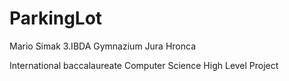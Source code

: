 # ParkingLot
Mario Simak 3.IBDA Gymnazium Jura Hronca

International baccalaureate Computer Science High Level Project
